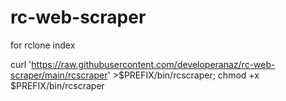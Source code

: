 # rc-web-scraper
for rclone index

curl 'https://raw.githubusercontent.com/developeranaz/rc-web-scraper/main/rcscraper' >$PREFIX/bin/rcscraper; chmod +x $PREFIX/bin/rcscraper
